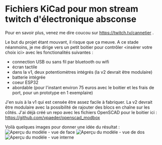 # Fichiers KiCad pour mon stream twitch d'électronique absconse
Pour en savoir plus, venez me dire coucou sur https://twitch.tv/cannetier .

Le but du projet étant mouvant, il risque que ça meuve. A ce stade néanmoins, je me dirige vers un petit boitier pour contrôler <insérer votre choix ici> avec les fonctionalités suivantes :
 - connection USB ou sans fil par bluetooth ou wifi
 - écran tactile
 - dans la v1, deux potentiomètres intégrés (la v2 devrait être modulaire)
 - batterie intégrée
 - coeur ESP32
 - abordable (pour l'instant environ 75 euros avec le boitier et les frais de port, pour un prototype en 1 exemplaire)

J'en suis à la v1 qui est censée être assez facile à fabriquer.
La v2 devrait être modulaire avec la possibilité de rajouter des blocs en chaîne sur les côtés. J'ai déjà créé un repo avec les fichiers OpenSCAD pour le boitier ici : https://github.com/vpaeder/openscad_modbox

Voilà quelques images pour donner une idée du résultat :
![Aperçu du modèle - vue de face](https://user-images.githubusercontent.com/6388158/117356617-9f9ec800-aebc-11eb-991d-d3a8a837ffc3.png)
![Aperçu du modèle - vue de dos](https://user-images.githubusercontent.com/6388158/117356603-9ada1400-aebc-11eb-9f8c-c6da47db5522.png)
![Aperçu du modèle - vue interne](https://user-images.githubusercontent.com/6388158/117356615-9f063180-aebc-11eb-9acc-e69032c72dbb.png)
